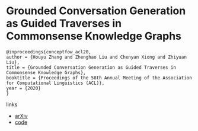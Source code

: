 # Grounded Conversation Generation as Guided Traverses in Commonsense Knowledge Graphs

```
@inproceedings{conceptfow_acl20,
author = {Houyu Zhang and Zhenghao Liu and Chenyan Xiong and Zhiyuan Liu},
title = {Grounded Conversation Generation as Guided Traverses in Commonsense Knowledge Graphs},
booktitle = {Proceedings of the 58th Annual Meeting of the Association for Computational Linguistics (ACL)},
year = {2020}
}
```

links
- [arXiv](https://arxiv.org/abs/1911.02707)
- [code](https://github.com/thunlp/ConceptFlow)
